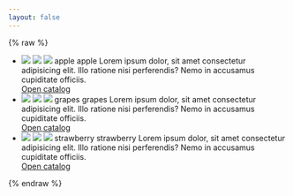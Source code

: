 ```yaml
---
layout: false
---
```

{% raw %}
<!doctype html>
<html lang="en">

<head>
    <title>旋转轮播图-果汁效果展示</title>
    <link rel="stylesheet" href="css.css">
</head>

<body>
    <section class="page-wrapper">
        <div class="slider">
            <ul class="slider-list">
                <li class="slider-list__item  ">
                    <span class="back__element">
                        <img src="assets/img/back_apple_002.png" />
                    </span>
                    <span class="main__element">
                        <img src="assets/img/bottle_apple_002.png" />
                    </span>
                    <span class="front__element">
                        <img src="assets/img/front_apple_002.png" />
                    </span>
                    <span class="title__element">
                        <span class="title">apple</span>
                    </span>
                    <span class="more__element">
                        <span class="content">
                            <span class="headline">apple</span>
                            <span class="excerpt">Lorem ipsum dolor, sit amet consectetur adipisicing elit. Illo ratione nisi perferendis? Nemo in accusamus cupiditate officiis.</span>
                            <span class="link">
                                <div class="fill"></div>
                                <a href="#">Open catalog</a>
                            </span>
                        </span>
                    </span>
                </li>
                <li class="slider-list__item">
                    <span class="back__element">
                        <img src="assets/img/back_grapes_001.png" />
                    </span>
                    <span class="main__element">
                        <img src="assets/img/bottle_grapes_001.png" />
                    </span>
                    <span class="front__element">
                        <img src="assets/img/front_grapes_001.png" />
                    </span>
                    <span class="title__element">
                        <span class="title">grapes</span>
                    </span>
                    <span class="more__element">
                        <span class="content">
                            <span class="headline">grapes</span>
                            <span class="excerpt">Lorem ipsum dolor, sit amet consectetur adipisicing elit. Illo ratione nisi perferendis? Nemo in accusamus cupiditate officiis.</span>
                            <span class="link">
                                <div class="fill fill-dark"></div>
                                <a href="#">Open catalog</a>
                            </span>
                        </span>
                    </span>
                </li>
                <li class="slider-list__item">
                    <span class="back__element">
                        <img src="assets/img/back_strawberry_003.png" />
                    </span>
                    <span class="main__element">
                        <img src="assets/img/bottle_strawberry_003.png" />
                    </span>
                    <span class="front__element">
                        <img src="assets/img/front_strawberry_003.png" />
                    </span>
                    <span class="title__element">
                        <span class="title">strawberry</span>
                    </span>
                    <span class="more__element">
                        <span class="content">
                            <span class="headline">strawberry</span>
                            <span class="excerpt">Lorem ipsum dolor, sit amet consectetur adipisicing elit. Illo ratione nisi perferendis? Nemo in accusamus cupiditate officiis.</span>
                            <span class="link">
                                <div class="fill"></div>
                                <a href="#">Open catalog</a>
                            </span>
                        </span>
                    </span>
                </li>
            </ul>
            <div class="slider__nav-bar">
                <a class="nav-control"></a>
                <a class="nav-control"></a>
                <a class="nav-control"></a>
            </div>
            <div class="slider__controls">
                <a class="slider__arrow slider__arrow_prev"></a>
                <a class="slider__arrow slider__arrow_next"></a>
            </div>
        </div>
    </section>
    <script src="https://cdnjs.cloudflare.com/ajax/libs/animejs/2.2.0/anime.min.js"></script>
    <script src="assets/js/demo.js"></script>
</body>
</html>
{% endraw %}